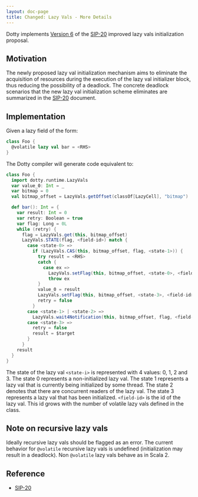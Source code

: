 ```yaml
---
layout: doc-page
title: Changed: Lazy Vals - More Details
---
```


Dotty implements [Version 6](https://docs.scala-lang.org/sips/improved-lazy-val-initialization.html#version-6---no-synchronization-on-this-and-concurrent-initialization-of-fields)
of the [SIP-20] improved lazy vals initialization proposal.

## Motivation

The newly proposed lazy val initialization mechanism aims to eliminate the acquisition of resources
during the execution of the lazy val initializer block, thus reducing the possibility of a deadlock.
The concrete deadlock scenarios that the new lazy val initialization scheme eliminates are
summarized in the [SIP-20] document.

## Implementation

Given a lazy field of the form:

```scala
class Foo {
  @volatile lazy val bar = <RHS>
}
```

The Dotty compiler will generate code equivalent to:

```scala
class Foo {
  import dotty.runtime.LazyVals
  var value_0: Int = _
  var bitmap = 0
  val bitmap_offset = LazyVals.getOffset(classOf[LazyCell], "bitmap")

  def bar(): Int = {
    var result: Int = 0
    var retry: Boolean = true
    var flag: Long = 0L
    while (retry) {
      flag = LazyVals.get(this, bitmap_offset)
      LazyVals.STATE(flag, <field-id>) match {
        case <state-0> =>
          if (LazyVals.CAS(this, bitmap_offset, flag, <state-1>)) {
            try result = <RHS>
            catch {
              case ex =>
                LazyVals.setFlag(this, bitmap_offset, <state-0>, <field-id>)
                throw ex
            }
            value_0 = result
            LazyVals.setFlag(this, bitmap_offset, <state-3>, <field-id>)
            retry = false
          }
        case <state-1> | <state-2> =>
          LazyVals.wait4Notification(this, bitmap_offset, flag, <field-id>)
        case <state-3> =>
          retry = false
          result = $target
        }
      }
    result
  }
}
```

The state of the lazy val `<state-i>` is represented with 4 values: 0, 1, 2 and 3. The state 0
represents a non-initialized lazy val. The state 1 represents a lazy val that is currently being
initialized by some thread. The state 2 denotes that there are concurrent readers of the lazy val.
The state 3 represents a lazy val that has been initialized. `<field-id>` is the id of the lazy
val. This id grows with the number of volatile lazy vals defined in the class.

## Note on recursive lazy vals

Ideally recursive lazy vals should be flagged as an error. The current behavior for `@volatile`
recursive lazy vals is undefined (initialization may result in a deadlock). Non `@volatile` lazy
vals behave as in Scala 2.

## Reference

* [SIP-20]

[SIP-20]: https://docs.scala-lang.org/sips/improved-lazy-val-initialization.html
